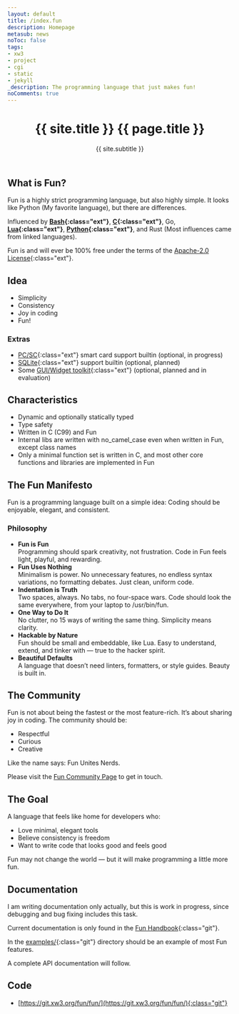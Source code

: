 ```yaml
---
layout: default
title: /index.fun
description: Homepage
metasub: news
noToc: false
tags:
- xw3
- project
- cgi
- static
- jekyll
_description: The programming language that just makes fun!
noComments: true
---
```


<div class="post">
  <header class="post-header">
    <h1 class="post-title" id="terminal">{{ site.title }} {{ page.title }}</h1>
    <p style="padding: 0px 0px 0px 0px;">{{ site.subtitle }}</p>
  </header>
</div>

## What is Fun?

Fun is a highly strict programming language, but also highly simple. It looks like Python (My favorite language), but there are differences.

Influenced by **[Bash](https://www.gnu.org/software/bash/){:class="ext"}**, **[C](https://en.wikipedia.org/wiki/The_C_Programming_Language){:class="ext"}**, Go, **[Lua](https://www.lua.org/){:class="ext"}**, **[Python](https://www.python.org/){:class="ext"}**, and Rust (Most influences came from linked languages).

Fun is and will ever be 100% free under the terms of the [Apache-2.0 License](https://opensource.org/license/apache-2-0){:class="ext"}.

## Idea

- Simplicity
- Consistency
- Joy in coding
- Fun!

### Extras

- [PC/SC](https://pcsclite.apdu.fr/){:class="ext"} smart card support builtin (optional, in progress)
- [SQLite](https://sqlite.org/){:class="ext"} support builtin (optional, planned)
- Some [GUI/Widget toolkit](https://en.wikipedia.org/wiki/Widget_toolkit){:class="ext"} (optional, planned and in evaluation)

## Characteristics

- Dynamic and optionally statically typed
- Type safety
- Written in C (C99) and Fun
- Internal libs are written with no_camel_case even when written in Fun, except class names
- Only a minimal function set is written in C, and most other core functions and libraries are implemented in Fun

## The Fun Manifesto

Fun is a programming language built on a simple idea:
Coding should be enjoyable, elegant, and consistent.

### Philosophy

- **Fun is Fun**<br>
  Programming should spark creativity, not frustration. Code in Fun feels light, playful, and rewarding.
- **Fun Uses Nothing**<br>
  Minimalism is power. No unnecessary features, no endless syntax variations, no formatting debates. Just clean, uniform code.
- **Indentation is Truth**<br>
  Two spaces, always. No tabs, no four-space wars. Code should look the same everywhere, from your laptop to /usr/bin/fun.
- **One Way to Do It**<br>
  No clutter, no 15 ways of writing the same thing. Simplicity means clarity.
- **Hackable by Nature**<br>
  Fun should be small and embeddable, like Lua. Easy to understand, extend, and tinker with — true to the hacker spirit.
- **Beautiful Defaults**<br>
  A language that doesn’t need linters, formatters, or style guides. Beauty is built in.

## The Community

Fun is not about being the fastest or the most feature-rich. It’s about sharing joy in coding. The community should be:

- Respectful
- Curious
- Creative

Like the name says: Fun Unites Nerds.

Please visit the [Fun Community Page](https://fun-lang.xyz/community/) to get in touch.

## The Goal

A language that feels like home for developers who:

- Love minimal, elegant tools
- Believe consistency is freedom
- Want to write code that looks good and feels good

Fun may not change the world — but it will make programming a little more fun.

## Documentation

I am writing documentation only actually, but this is work in progress, since debugging and bug fixing includes this task.

Current documentation is only found in the [Fun Handbook](https://git.xw3.org/fun/fun/src/branch/main/docs/handbook.md){:class="git"}.

In the [examples/](https://git.xw3.org/fun/fun/src/branch/main/examples){:class="git"} directory should be an example of most Fun features.

A complete API documentation will follow.

## Code

 - [https://git.xw3.org/fun/fun/](https://git.xw3.org/fun/fun/){:class="git"}

